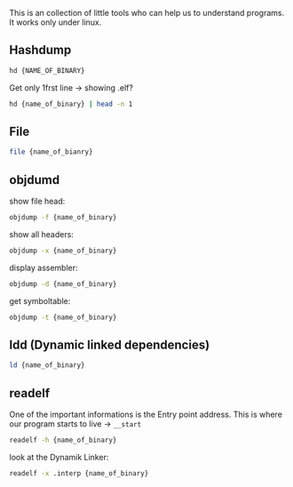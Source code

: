 
This is an collection of little tools who can help us to understand programs.
It works only under linux.

## Hashdump

```bash
hd {NAME_OF_BINARY}
```

Get only 1frst line -> showing .elf?
```bash
hd {name_of_binary} | head -n 1
```


## File

```bash
file {name_of_bianry}
```


## objdumd

show file head:
```bash
objdump -f {name_of_binary}
```

show all headers:
```bash
objdump -x {name_of_binary}
```

display assembler:
```bash
objdump -d {name_of_binary}
```

get symboltable:
```bash
objdump -t {name_of_binary}
```

## ldd (Dynamic linked dependencies)

```bash
ld {name_of_binary}
```

## readelf

One of the important informations is the Entry point address.
This is where our program starts to live -> `__start`
```bash
readelf -h {name_of_binary}
```

look at the Dynamik Linker:
```bash
readelf -x .interp {name_of_binary}
```
